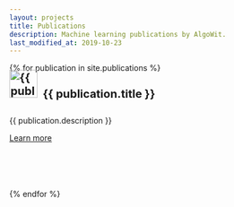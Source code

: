 ```yaml
---
layout: projects
title: Publications
description: Machine learning publications by AlgoWit.
last_modified_at: 2019-10-23
---
```


<div class="row">
  {% for publication in site.publications %}
  <div class="col-sm-6" style="padding-top:20px">
    <div class="card" style="height: 13rem;">
      <div class="card-body">
        <h4 class="card-title no-anchor" style="margin-top: -20px; font-size: 20px;"><a href="{{ publication.url }}"><img src="/assets/images/icons/{{ publication.icon }}" alt="{{ publication.title }} logo" style="width:50px; margin-top:-5px"></a>&nbsp;&nbsp;{{ publication.title }}</h4>
        <p class="card-text">{{ publication.description }}</p>
        <a href="{{ publication.url }}" class="btn btn-outline-secondary btn-sm">Learn more</a>
      </div>
    </div>
  </div>
  {% endfor %}
</div>
